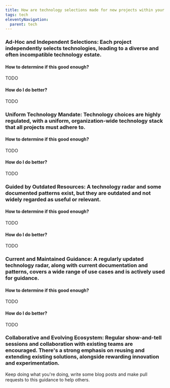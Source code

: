 ```yaml
---
title: How are technology selections made for new projects within your organization?
tags: tech
eleventyNavigation:
  parent: tech
---
```


### **Ad-Hoc and Independent Selections:** Each project independently selects technologies, leading to a diverse and often incompatible technology estate.

#### How to determine if this good enough?

TODO

#### How do I do better?

TODO

### **Uniform Technology Mandate:** Technology choices are highly regulated, with a uniform, organization-wide technology stack that all projects must adhere to.

#### How to determine if this good enough?

TODO

#### How do I do better?

TODO

### **Guided by Outdated Resources:** A technology radar and some documented patterns exist, but they are outdated and not widely regarded as useful or relevant.

#### How to determine if this good enough?

TODO

#### How do I do better?

TODO

### **Current and Maintained Guidance:** A regularly updated technology radar, along with current documentation and patterns, covers a wide range of use cases and is actively used for guidance.

#### How to determine if this good enough?

TODO

#### How do I do better?

TODO

### **Collaborative and Evolving Ecosystem:** Regular show-and-tell sessions and collaboration with existing teams are encouraged. There's a strong emphasis on reusing and extending existing solutions, alongside rewarding innovation and experimentation.

Keep doing what you're doing, write some blog posts and make pull requests to this guidance to help others.
